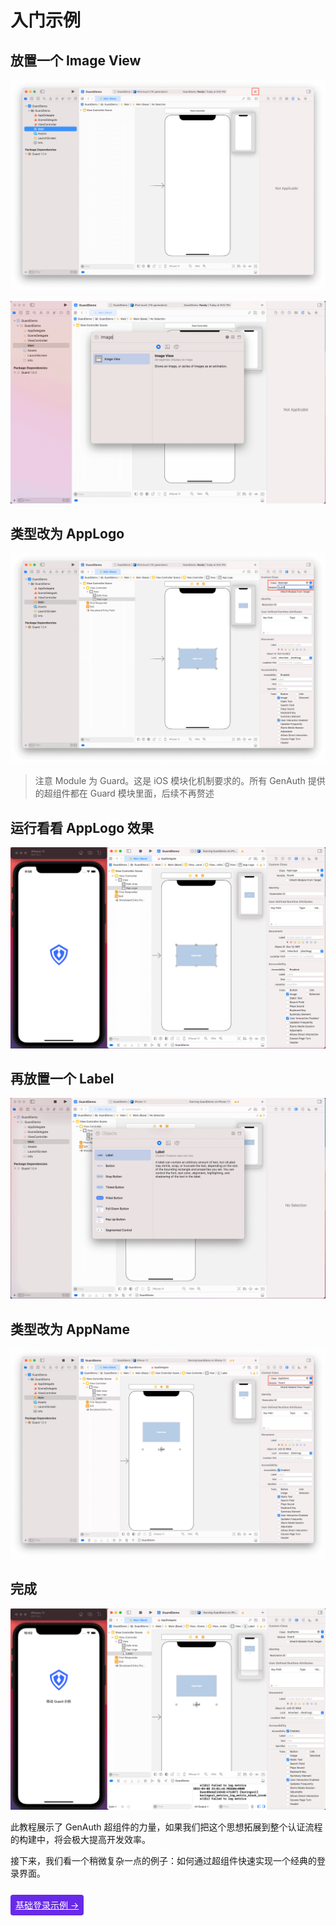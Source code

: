 # 入门示例

<LastUpdated/>

## 放置一个 Image View

![](./../images/applogo1.png)

![](./../images/applogo2.png)

## 类型改为 AppLogo

![](./../images/applogo3.png)

> 注意 Module 为 Guard。这是 iOS 模块化机制要求的。所有 GenAuth 提供的超组件都在 Guard 模块里面，后续不再赘述

## 运行看看 AppLogo 效果

![](./../images/applogo4.png)

## 再放置一个 Label

![](./../images/appname1.png)

## 类型改为 AppName

![](./../images/appname2.png)

## 完成

![](./../../images/first_done.png)

此教程展示了 GenAuth 超组件的力量，如果我们把这个思想拓展到整个认证流程的构建中，将会极大提高开发效率。

接下来，我们看一个稍微复杂一点的例子：如何通过超组件快速实现一个经典的登录界面。

<br>
<span style="background-color: #682AE9;a:link:color:#FFF;padding:8px;border-radius: 4px;"><a href="./basic-login.html" style="color:#FFF;">基础登录示例 →</a>
</span>
